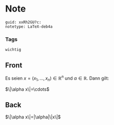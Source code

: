 # Note
```
guid: xxRh2GU?c:
notetype: LaTeX-deb4a
```

### Tags
```
wichtig
```

## Front
Es seien $x=\left(x_{1}, \ldots, x_{n}\right) \in \mathbb{R}^{n}$ und $\alpha \in \mathbb{R} .$ Dann gilt:<div>
</div><div>$\|\alpha x\|=\cdots$
</div>

## Back
<div><span>$\|\alpha x\|=|\alpha|\|x\|$</span>
</div>
